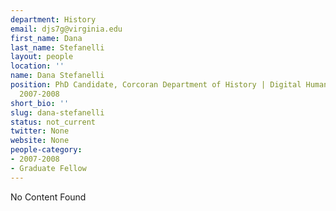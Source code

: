 ```yaml
---
department: History
email: djs7g@virginia.edu
first_name: Dana
last_name: Stefanelli
layout: people
location: ''
name: Dana Stefanelli
position: PhD Candidate, Corcoran Department of History | Digital Humanities Fellow
  2007-2008
short_bio: ''
slug: dana-stefanelli
status: not_current
twitter: None
website: None
people-category:
- 2007-2008
- Graduate Fellow
---
```


No Content Found
